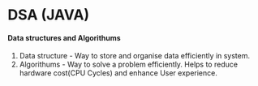 # DSA (JAVA)

#### Data structures and Algorithums
1. Data structure - Way to store and organise data efficiently in system.
2. Algorithums - Way to solve a problem efficiently. Helps to reduce hardware cost(CPU Cycles) and enhance User experience.
